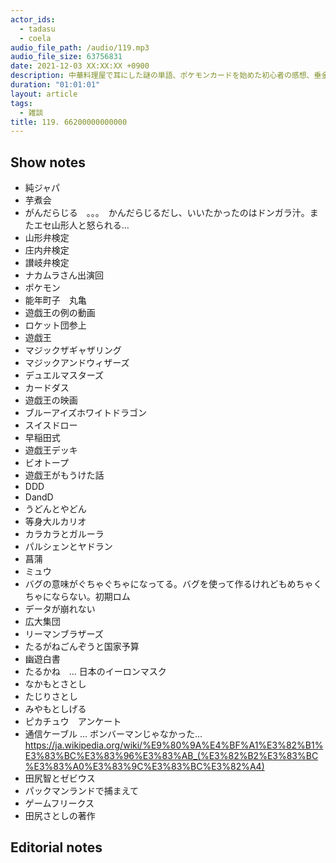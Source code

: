 ```yaml
---
actor_ids:
  - tadasu
  - coela
audio_file_path: /audio/119.mp3
audio_file_size: 63756831
date: 2021-12-03 XX:XX:XX +0900
description: 中華料理屋で耳にした謎の単語、ポケモンカードを始めた初心者の感想、垂金権造という男について話しました。
duration: "01:01:01"
layout: article
tags:
  - 雑談
title: 119. 66200000000000
---
```


## Show notes

- 純ジャパ
- 芋煮会
- がんだらじる　。。。　かんだらじるだし、いいたかったのはドンガラ汁。またエセ山形人と怒られる…
- 山形弁検定
- 庄内弁検定
- 讃岐弁検定
- ナカムラさん出演回
- ポケモン
- 能年町子　丸亀
- 遊戯王の例の動画
- ロケット団参上
- 遊戯王
- マジックザギャザリング
- マジックアンドウィザーズ
- デュエルマスターズ
- カードダス
- 遊戯王の映画
- ブルーアイズホワイトドラゴン
- スイスドロー
- 早稲田式
- 遊戯王デッキ
- ビオトープ
- 遊戯王がもうけた話
- DDD
- DandD
- うどんとやどん
- 等身大ルカリオ
- カラカラとガルーラ
- パルシェンとヤドラン
- 菖蒲
- ミュウ
- バグの意味がぐちゃぐちゃになってる。バグを使って作るけれどもめちゃくちゃにならない。初期ロム
- データが崩れない
- 広大集団
- リーマンブラザーズ
- たるがねごんぞうと国家予算
- 幽遊白書
- たるかね　… 日本のイーロンマスク
- なかもとさとし
- たじりさとし
- みやもとしげる
- ピカチュウ　アンケート
- 通信ケーブル … ボンバーマンじゃなかった… https://ja.wikipedia.org/wiki/%E9%80%9A%E4%BF%A1%E3%82%B1%E3%83%BC%E3%83%96%E3%83%AB_(%E3%82%B2%E3%83%BC%E3%83%A0%E3%83%9C%E3%83%BC%E3%82%A4)
- 田尻智とゼビウス
- パックマンランドで捕まえて
- ゲームフリークス
- 田尻さとしの著作

## Editorial notes



